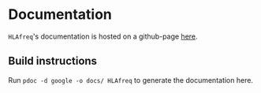 # Documentation
`HLAfreq`'s documentation is hosted on a github-page [here](
https://BarinthusBio.github.io/HLAfreq/HLAfreq.html).

## Build instructions
Run `pdoc -d google -o docs/ HLAfreq` to generate the
documentation here.